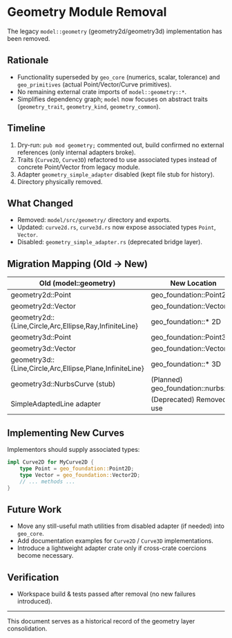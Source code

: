 # Geometry Module Removal

The legacy `model::geometry` (geometry2d/geometry3d) implementation has been removed.

## Rationale
- Functionality superseded by `geo_core` (numerics, scalar, tolerance) and `geo_primitives` (actual Point/Vector/Curve primitives).
- No remaining external crate imports of `model::geometry::*`.
- Simplifies dependency graph; `model` now focuses on abstract traits (`geometry_trait`, `geometry_kind`, `geometry_common`).

## Timeline
1. Dry-run: `pub mod geometry;` commented out, build confirmed no external references (only internal adapters broke).
2. Traits (`Curve2D`, `Curve3D`) refactored to use associated types instead of concrete Point/Vector from legacy module.
3. Adapter `geometry_simple_adapter` disabled (kept file stub for history).
4. Directory physically removed.

## What Changed
- Removed: `model/src/geometry/` directory and exports.
- Updated: `curve2d.rs`, `curve3d.rs` now expose associated types `Point`, `Vector`.
- Disabled: `geometry_simple_adapter.rs` (deprecated bridge layer).

## Migration Mapping (Old -> New)
| Old (model::geometry) | New Location |
|-----------------------|-------------|
| geometry2d::Point     | geo_foundation::Point2D |
| geometry2d::Vector    | geo_foundation::Vector2D |
| geometry2d::{Line,Circle,Arc,Ellipse,Ray,InfiniteLine} | geo_foundation::* 2D |
| geometry3d::Point     | geo_foundation::Point3D |
| geometry3d::Vector    | geo_foundation::Vector3D |
| geometry3d::{Line,Circle,Arc,Ellipse,Plane,InfiniteLine} | geo_foundation::* 3D |
| geometry3d::NurbsCurve (stub) | (Planned) geo_foundation::nurbs::* |
| SimpleAdaptedLine adapter | (Deprecated) Removed use |

## Implementing New Curves
Implementors should supply associated types:
```rust
impl Curve2D for MyCurve2D {
    type Point = geo_foundation::Point2D;
    type Vector = geo_foundation::Vector2D;
    // ... methods ...
}
```

## Future Work
- Move any still-useful math utilities from disabled adapter (if needed) into `geo_core`.
- Add documentation examples for `Curve2D` / `Curve3D` implementations.
- Introduce a lightweight adapter crate only if cross-crate coercions become necessary.

## Verification
- Workspace build & tests passed after removal (no new failures introduced).

---
This document serves as a historical record of the geometry layer consolidation.
